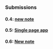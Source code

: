 ### Submissions

#### 0.4: [new note](./0.4.md)

#### 0.5: [Single page app](./0.5.md)

#### 0.6: [New note](./0.5.md)

